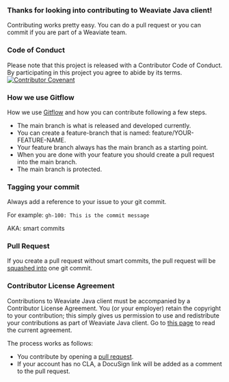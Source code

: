 ### Thanks for looking into contributing to Weaviate Java client!
Contributing works pretty easy. You can do a pull request or you can commit if you are part of a Weaviate team.

### Code of Conduct
Please note that this project is released with a Contributor Code of Conduct. By participating in this project you agree to abide by its terms. 
[![Contributor Covenant](https://img.shields.io/badge/Contributor%20Covenant-v2.0%20adopted-ff69b4.svg)](CODE_OF_CONDUCT.md)


### How we use Gitflow
How we use [Gitflow](https://www.atlassian.com/git/tutorials/comparing-workflows/gitflow-workflow) and how you can contribute following a few steps.

- The main branch is what is released and developed currently.
- You can create a feature-branch that is named: feature/YOUR-FEATURE-NAME.
- Your feature branch always has the main branch as a starting point.
- When you are done with your feature you should create a pull request into the main branch.
- The main branch is protected.

### Tagging your commit

Always add a reference to your issue to your git commit.

For example: `gh-100: This is the commit message`

AKA: smart commits

### Pull Request

If you create a pull request without smart commits, the pull request will be [squashed into](https://blog.github.com/2016-04-01-squash-your-commits/) one git commit.

### Contributor License Agreement

Contributions to Weaviate Java client must be accompanied by a Contributor License Agreement. You (or your employer) retain the copyright to your contribution; this simply gives us permission to use and redistribute your contributions as part of Weaviate Java client. Go to [this page](https://www.semi.technology/playbooks/misc/contributor-license-agreement.html) to read the current agreement.

The process works as follows:

- You contribute by opening a [pull request](#pull-request).
- If your account has no CLA, a DocuSign link will be added as a comment to the pull request.
